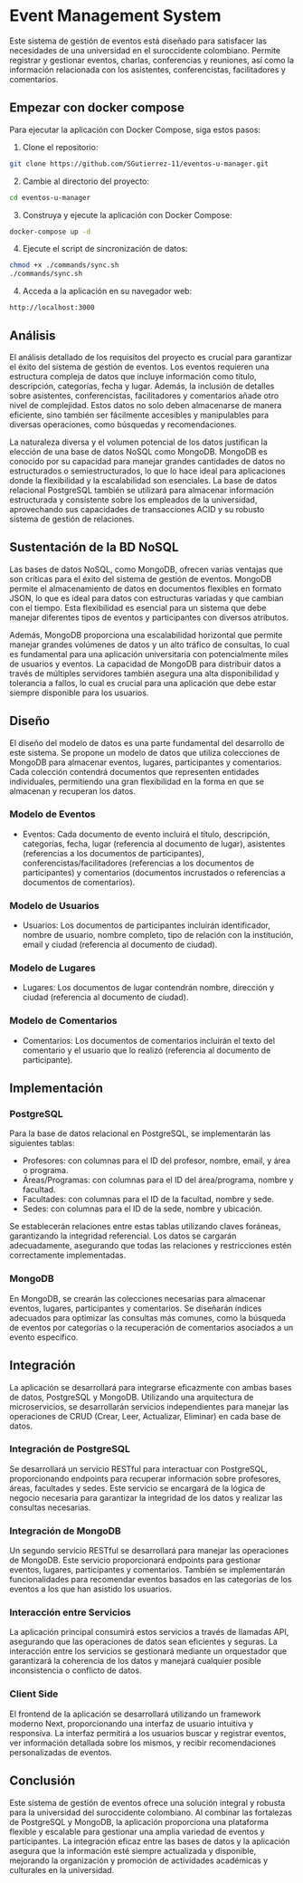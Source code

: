 # Event Management System

Este sistema de gestión de eventos está diseñado para satisfacer las necesidades de una universidad en el suroccidente colombiano. Permite registrar y gestionar eventos, charlas, conferencias y reuniones, así como la información relacionada con los asistentes, conferencistas, facilitadores y comentarios.

## Empezar con docker compose

Para ejecutar la aplicación con Docker Compose, siga estos pasos:

1. Clone el repositorio:

```bash
git clone https://github.com/SGutierrez-11/eventos-u-manager.git
```

2. Cambie al directorio del proyecto:

```bash
cd eventos-u-manager
```

3. Construya y ejecute la aplicación con Docker Compose:

```bash
docker-compose up -d
```

4. Ejecute el script de sincronización de datos:

```bash
chmod +x ./commands/sync.sh
./commands/sync.sh
```


4. Acceda a la aplicación en su navegador web:

```
http://localhost:3000
```

## Análisis

El análisis detallado de los requisitos del proyecto es crucial para garantizar el éxito del sistema de gestión de eventos. Los eventos requieren una estructura compleja de datos que incluye información como título, descripción, categorías, fecha y lugar. Además, la inclusión de detalles sobre asistentes, conferencistas, facilitadores y comentarios añade otro nivel de complejidad. Estos datos no solo deben almacenarse de manera eficiente, sino también ser fácilmente accesibles y manipulables para diversas operaciones, como búsquedas y recomendaciones.

La naturaleza diversa y el volumen potencial de los datos justifican la elección de una base de datos NoSQL como MongoDB. MongoDB es conocido por su capacidad para manejar grandes cantidades de datos no estructurados o semiestructurados, lo que lo hace ideal para aplicaciones donde la flexibilidad y la escalabilidad son esenciales. La base de datos relacional PostgreSQL también se utilizará para almacenar información estructurada y consistente sobre los empleados de la universidad, aprovechando sus capacidades de transacciones ACID y su robusto sistema de gestión de relaciones.

## Sustentación de la BD NoSQL

Las bases de datos NoSQL, como MongoDB, ofrecen varias ventajas que son críticas para el éxito del sistema de gestión de eventos. MongoDB permite el almacenamiento de datos en documentos flexibles en formato JSON, lo que es ideal para datos con estructuras variadas y que cambian con el tiempo. Esta flexibilidad es esencial para un sistema que debe manejar diferentes tipos de eventos y participantes con diversos atributos.

Además, MongoDB proporciona una escalabilidad horizontal que permite manejar grandes volúmenes de datos y un alto tráfico de consultas, lo cual es fundamental para una aplicación universitaria con potencialmente miles de usuarios y eventos. La capacidad de MongoDB para distribuir datos a través de múltiples servidores también asegura una alta disponibilidad y tolerancia a fallos, lo cual es crucial para una aplicación que debe estar siempre disponible para los usuarios.

## Diseño

El diseño del modelo de datos es una parte fundamental del desarrollo de este sistema. Se propone un modelo de datos que utiliza colecciones de MongoDB para almacenar eventos, lugares, participantes y comentarios. Cada colección contendrá documentos que representen entidades individuales, permitiendo una gran flexibilidad en la forma en que se almacenan y recuperan los datos.

### Modelo de Eventos
- Eventos: Cada documento de evento incluirá el título, descripción, categorías, fecha, lugar (referencia al documento de lugar), asistentes (referencias a los documentos de participantes), conferencistas/facilitadores (referencias a los documentos de participantes) y comentarios (documentos incrustados o referencias a documentos de comentarios).

### Modelo de Usuarios
- Usuarios: Los documentos de participantes incluirán identificador, nombre de usuario, nombre completo, tipo de relación con la institución, email y ciudad (referencia al documento de ciudad).

### Modelo de Lugares
- Lugares: Los documentos de lugar contendrán nombre, dirección y ciudad (referencia al documento de ciudad).

### Modelo de Comentarios
- Comentarios: Los documentos de comentarios incluirán el texto del comentario y el usuario que lo realizó (referencia al documento de participante).

## Implementación

### PostgreSQL

Para la base de datos relacional en PostgreSQL, se implementarán las siguientes tablas:

- Profesores: con columnas para el ID del profesor, nombre, email, y área o programa.
- Áreas/Programas: con columnas para el ID del área/programa, nombre y facultad.
- Facultades: con columnas para el ID de la facultad, nombre y sede.
- Sedes: con columnas para el ID de la sede, nombre y ubicación.

Se establecerán relaciones entre estas tablas utilizando claves foráneas, garantizando la integridad referencial. Los datos se cargarán adecuadamente, asegurando que todas las relaciones y restricciones estén correctamente implementadas.

### MongoDB

En MongoDB, se crearán las colecciones necesarias para almacenar eventos, lugares, participantes y comentarios. Se diseñarán índices adecuados para optimizar las consultas más comunes, como la búsqueda de eventos por categorías o la recuperación de comentarios asociados a un evento específico.

## Integración

La aplicación se desarrollará para integrarse eficazmente con ambas bases de datos, PostgreSQL y MongoDB. Utilizando una arquitectura de microservicios, se desarrollarán servicios independientes para manejar las operaciones de CRUD (Crear, Leer, Actualizar, Eliminar) en cada base de datos.

### Integración de PostgreSQL

Se desarrollará un servicio RESTful para interactuar con PostgreSQL, proporcionando endpoints para recuperar información sobre profesores, áreas, facultades y sedes. Este servicio se encargará de la lógica de negocio necesaria para garantizar la integridad de los datos y realizar las consultas necesarias.

### Integración de MongoDB

Un segundo servicio RESTful se desarrollará para manejar las operaciones de MongoDB. Este servicio proporcionará endpoints para gestionar eventos, lugares, participantes y comentarios. También se implementarán funcionalidades para recomendar eventos basados en las categorías de los eventos a los que han asistido los usuarios.

### Interacción entre Servicios

La aplicación principal consumirá estos servicios a través de llamadas API, asegurando que las operaciones de datos sean eficientes y seguras. La interacción entre los servicios se gestionará mediante un orquestador que garantizará la coherencia de los datos y manejará cualquier posible inconsistencia o conflicto de datos.

### Client Side

El frontend de la aplicación se desarrollará utilizando un framework moderno Next, proporcionando una interfaz de usuario intuitiva y responsiva. La interfaz permitirá a los usuarios buscar y registrar eventos, ver información detallada sobre los mismos, y recibir recomendaciones personalizadas de eventos.

## Conclusión

Este sistema de gestión de eventos ofrece una solución integral y robusta para la universidad del suroccidente colombiano. Al combinar las fortalezas de PostgreSQL y MongoDB, la aplicación proporciona una plataforma flexible y escalable para gestionar una amplia variedad de eventos y participantes. La integración eficaz entre las bases de datos y la aplicación asegura que la información esté siempre actualizada y disponible, mejorando la organización y promoción de actividades académicas y culturales en la universidad.
